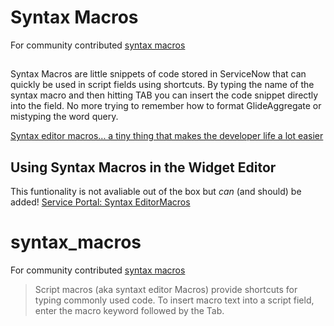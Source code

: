 # Syntax Macros

For community contributed [syntax macros](https://docs.servicenow.com/bundle/rome-application-development/page/script/general-scripting/concept/c_SyntaxEditor.html#r_SyntaxEditorMacros)

## 

Syntax Macros are little snippets of code stored in ServiceNow that can quickly be used in script fields using shortcuts.  By typing the name of the syntax macro and then hitting TAB you can insert the code snippet directly into the field.  No more trying to remember how to format GlideAggregate or mistyping the word query.

[Syntax editor macros... a tiny thing that makes the developer life a lot easier](https://community.servicenow.com/community?id=community_blog&sys_id=3abdeaa9dbd0dbc01dcaf3231f9619d0)

## Using Syntax Macros in the Widget Editor
This funtionality is not avaliable out of the box but *can* (and should) be added!  [Service Portal: Syntax EditorMacros](https://community.servicenow.com/community?id=community_article&sys_id=4ddc6665dbd0dbc01dcaf3231f96196f)

# syntax_macros
For community contributed [syntax macros](https://docs.servicenow.com/bundle/rome-application-development/page/script/general-scripting/concept/c_SyntaxEditor.html#r_SyntaxEditorMacros)
>Script macros (aka syntaxt editor Macros) provide shortcuts for typing commonly used code. To insert macro text into a script field, enter the macro keyword followed by the Tab.
